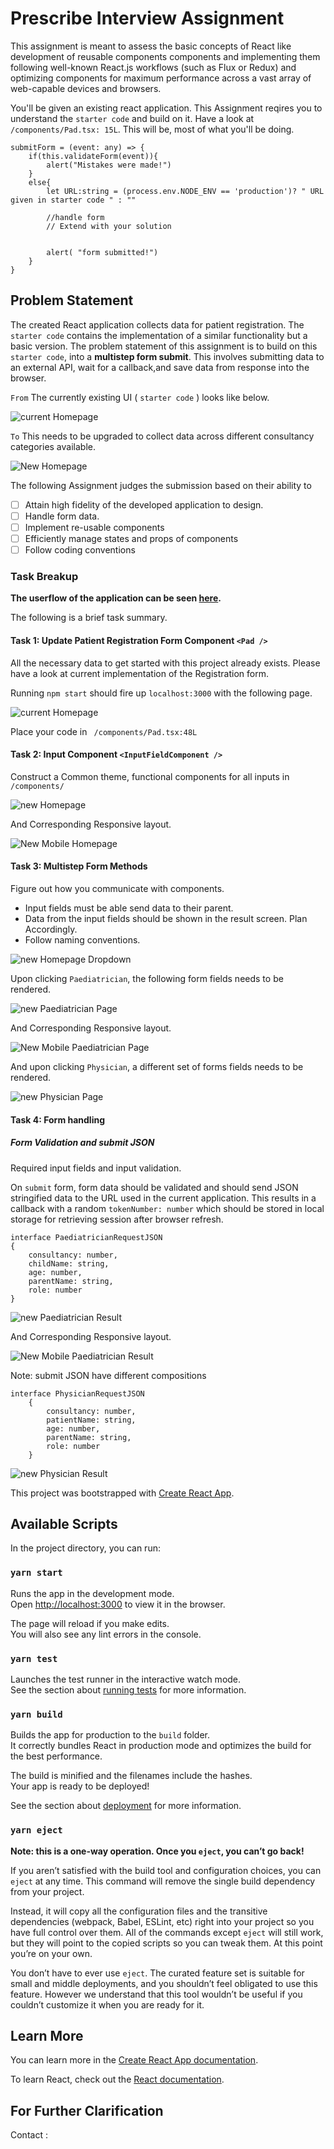 # Prescribe Interview Assignment

This assignment is meant to assess the basic concepts of React like development of reusable components components and implementing them following well-known React.js workflows (such as Flux or Redux) and optimizing components for maximum performance across a vast array of web-capable devices and browsers.

You'll be given an existing react application. 
This Assignment reqires you to understand the `starter code` and build on it.
Have a look at `/components/Pad.tsx: 15L`. This will be, most of what you'll be doing.

    submitForm = (event: any) => {
        if(this.validateForm(event)){
            alert("Mistakes were made!")
        }
        else{
            let URL:string = (process.env.NODE_ENV == 'production')? " URL given in starter code " : ""

            //handle form
            // Extend with your solution


            alert( "form submitted!")
        }
    }


## Problem Statement

The created React application collects data for patient registration. The `starter code` contains the implementation of a similar functionality but a basic version.
The problem statement of this assignment is to build on this `starter code`, into a **multistep form submit**. This involves submitting data to an external API, wait for a callback,and save data from response into the browser.

`From` The currently existing UI ( `starter code` ) looks like below.

![current Homepage](https://github.com/adhi729/test-app/blob/master/src/images/Current%20Homepage.png)

`To` This needs to be upgraded to collect data across different consultancy categories available.

![New Homepage](https://github.com/adhi729/test-app/blob/master/src/images/New%20Homepage.png)

The following Assignment judges the submission based on their ability to
+ [ ] Attain high fidelity of the developed application to design.
+ [ ] Handle form data.
+ [ ] Implement re-usable components
+ [ ] Efficiently manage states and props of components
+ [ ] Follow coding conventions

### Task Breakup

**The userflow of the application can be seen [here](https://xd.adobe.com/view/95b0322f-6582-468b-aebe-4522c550fa37-c0e3/).**

The following is a brief task summary.

#### Task 1: Update Patient Registration Form Component `<Pad />`

All the necessary data to get started with this project already exists. Please have a look at current implementation of the  Registration form.

Running `npm start` should fire up `localhost:3000` with the following page.


![current Homepage](https://github.com/adhi729/test-app/blob/master/src/images/Current%20Homepage.png)

Place your code in ` /components/Pad.tsx:48L` 

#### Task 2: Input Component `<InputFieldComponent />`

Construct a Common theme, functional components for all inputs in `/components/`

![new Homepage](https://github.com/adhi729/test-app/blob/master/src/images/New%20Homepage.png)

And Corresponding Responsive layout.

![New Mobile Homepage](https://github.com/adhi729/test-app/blob/master/src/images/New%20Mobile%20Homepage.png)


#### Task 3: Multistep Form Methods

Figure out how you communicate with components.
+ Input fields must be able send data to their parent.
+ Data from the input fields should be shown in the result screen. Plan Accordingly.
+ Follow naming conventions.

![new Homepage Dropdown](https://github.com/adhi729/test-app/blob/master/src/images/New%20Homepage%20Dropdown.png)

Upon clicking `Paediatrician`, the following form fields needs to be rendered.

![new Paediatrician Page](https://github.com/adhi729/test-app/blob/master/src/images/New%20Paediatrician%20Page.png)

And Corresponding Responsive layout.

![New Mobile Paediatrician Page](https://github.com/adhi729/test-app/blob/master/src/images/New%20Mobile%20Paediatrician%20Page.png)

And upon clicking `Physician`, a different set of forms fields needs to be rendered.

![new Physician Page](https://github.com/adhi729/test-app/blob/master/src/images/New%20Physician%20Page.png)

#### Task 4: Form handling

##### Form Validation and submit JSON

Required input fields and input validation.

On `submit` form, form data should be validated and should send JSON stringified data to the URL used in the current application.
This results in a callback with a random `tokenNumber: number` which should be stored in local storage for retrieving session after browser refresh.

    interface PaediatricianRequestJSON 
    {
        consultancy: number,
        childName: string,
        age: number,
        parentName: string,
        role: number
    }

    
![new Paediatrician  Result](https://github.com/adhi729/test-app/blob/master/src/images/New%20Paediatrician%20Result.png)

And Corresponding Responsive layout.

![New Mobile Paediatrician Result](https://github.com/adhi729/test-app/blob/master/src/images/New%20Mobile%20Paediatrician%20Result.png)

Note: submit JSON have different compositions

    interface PhysicianRequestJSON 
        {
            consultancy: number,
            patientName: string,
            age: number,
            parentName: string,
            role: number
        }
        

![new Physician  Result](https://github.com/adhi729/test-app/blob/master/src/images/New%20Physician%20Result.png)





This project was bootstrapped with [Create React App](https://github.com/facebook/create-react-app).

## Available Scripts

In the project directory, you can run:

### `yarn start`

Runs the app in the development mode.<br />
Open [http://localhost:3000](http://localhost:3000) to view it in the browser.

The page will reload if you make edits.<br />
You will also see any lint errors in the console.

### `yarn test`

Launches the test runner in the interactive watch mode.<br />
See the section about [running tests](https://facebook.github.io/create-react-app/docs/running-tests) for more information.

### `yarn build`

Builds the app for production to the `build` folder.<br />
It correctly bundles React in production mode and optimizes the build for the best performance.

The build is minified and the filenames include the hashes.<br />
Your app is ready to be deployed!

See the section about [deployment](https://facebook.github.io/create-react-app/docs/deployment) for more information.

### `yarn eject`

**Note: this is a one-way operation. Once you `eject`, you can’t go back!**

If you aren’t satisfied with the build tool and configuration choices, you can `eject` at any time. This command will remove the single build dependency from your project.

Instead, it will copy all the configuration files and the transitive dependencies (webpack, Babel, ESLint, etc) right into your project so you have full control over them. All of the commands except `eject` will still work, but they will point to the copied scripts so you can tweak them. At this point you’re on your own.

You don’t have to ever use `eject`. The curated feature set is suitable for small and middle deployments, and you shouldn’t feel obligated to use this feature. However we understand that this tool wouldn’t be useful if you couldn’t customize it when you are ready for it.

## Learn More

You can learn more in the [Create React App documentation](https://facebook.github.io/create-react-app/docs/getting-started).

To learn React, check out the [React documentation](https://reactjs.org/).


## For Further Clarification

Contact : 
